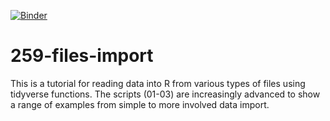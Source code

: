 [![Binder](https://mybinder.org/badge_logo.svg)](https://mybinder.org/v2/gh/PSYC-259-Data-Science/259-files-import.git/HEAD?urlpath=rstudio)

# 259-files-import

This is a tutorial for reading data into R from various types of files using tidyverse functions. The scripts (01-03) are increasingly advanced to show a range of examples from simple to more involved data import.
